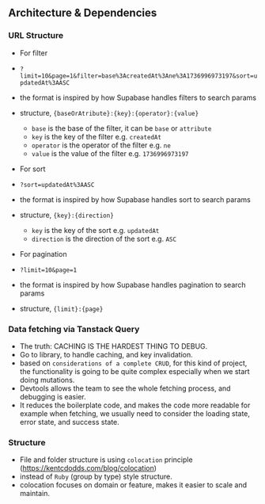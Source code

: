 ## Architecture & Dependencies

### URL Structure

- For filter
- `?limit=10&page=1&filter=base%3AcreatedAt%3Ane%3A1736996973197&sort=updatedAt%3AASC`
- the format is inspired by how Supabase handles filters to search params
- structure, `{baseOrAtribute}:{key}:{operator}:{value}`
  - `base` is the base of the filter, it can be `base` or `attribute`
  - `key` is the key of the filter e.g. `createdAt`
  - `operator` is the operator of the filter e.g. `ne`
  - `value` is the value of the filter e.g. `1736996973197`

- For sort
- `?sort=updatedAt%3AASC`
- the format is inspired by how Supabase handles sort to search params
- structure, `{key}:{direction}`
  - `key` is the key of the sort e.g. `updatedAt`
  - `direction` is the direction of the sort e.g. `ASC`

- For pagination
- `?limit=10&page=1`
- the format is inspired by how Supabase handles pagination to search params
- structure, `{limit}:{page}`

### Data fetching via Tanstack Query

- The truth: CACHING IS THE HARDEST THING TO DEBUG.
- Go to library, to handle caching, and key invalidation.
- based on `considerations of a complete CRUD`, for this kind of project, the functionality is going to be quite complex especially when we start doing mutations.
- Devtools allows the team to see the whole fetching process, and debugging is easier.
- It reduces the boilerplate code, and makes the code more readable for example when fetching, we usually need to consider the loading state, error state, and success state.

### Structure

- File and folder structure is using `colocation` principle (https://kentcdodds.com/blog/colocation)
- instead of `Ruby` (group by type) style structure.
- colocation focuses on domain or feature, makes it easier to scale and maintain.
